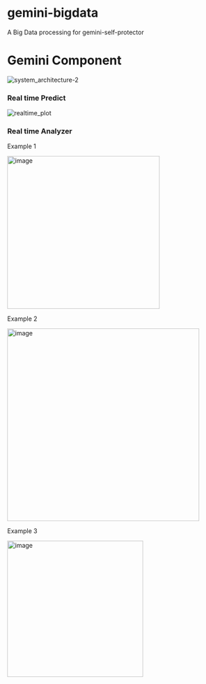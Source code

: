# gemini-bigdata
A Big Data processing for gemini-self-protector

# Gemini Component

![system_architecture-2](https://github.com/noobpk/gemini-bigdata-serve/assets/31820707/8e96c318-d1e7-4949-ac5f-a0c7602975ef)

### Real time Predict

![realtime_plot](https://github.com/noobpk/gemini-predict-serve/assets/31820707/f8f4830b-4a8b-4cea-b986-ea843da3782b)

### Real time Analyzer

Example 1

<img width="350" alt="image" src="https://github.com/noobpk/gemini-bigdata-serve/assets/31820707/367ebdc5-cfd3-4632-b395-d54a1cf7ffb5">

Example 2

<img width="441" alt="image" src="https://github.com/noobpk/gemini-bigdata-serve/assets/31820707/f33e371a-17c9-4e11-a792-986cf8ddc068">

Example 3

<img width="312" alt="image" src="https://github.com/noobpk/gemini-bigdata-serve/assets/31820707/07be682f-2080-411e-b663-d061d0fd039a">

